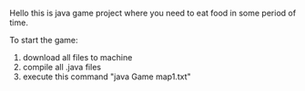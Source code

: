 Hello this is java game project where you need to eat food in some period of time.

To start the game: 

1) download all files to machine
2) compile all .java files 
3) execute this command "java Game map1.txt" 
